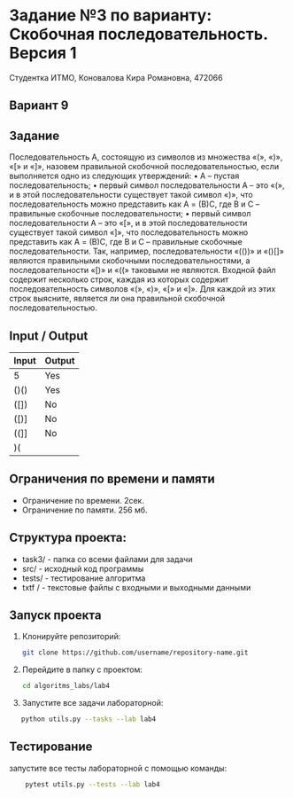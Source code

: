 Задание №3 по варианту: Скобочная последовательность. Версия 1
====
Студентка ИТМО, Коновалова Кира Романовна, 472066

Вариант 9
----

Задание
---
 Последовательность A, состоящую из символов из множества «(», «)», «[» и «]», назовем правильной скобочной последовательностью, если выполняется одно из следующих утверждений: • A – пустая последовательность; • первый символ последовательности A – это «(», и в этой последовательности существует такой символ «)», что последовательность можно представить как A = (B)C, где B и C – правильные скобочные последовательности; • первый символ последовательности A – это «[», и в этой последовательности существует такой символ «]», что последовательность можно представить как A = (B)C, где B и C – правильные скобочные последовательности. Так, например, последовательности «(())» и «()[]» являются правильными скобочными последовательностями, а последовательности «[)» и «((» таковыми не являются. Входной файл содержит несколько строк, каждая из которых содержит последовательность символов «(», «)», «[» и «]». Для каждой из этих строк выясните, является ли она правильной скобочной последовательностью.



Input / Output
----

| Input | Output |
|-------|--------|
| 5     | Yes    |
| ()()  | Yes    |
 | ([])  | No     |
 | ([)]  | No     |
 | ((]]  | No     |
| )(    |        |



## Ограничения по времени и памяти

- Ограничение по времени. 2сек.
- Ограничение по памяти. 256 мб.

## Структура проекта:

* task3/ - папка со всеми файлами для задачи
* src/ - исходный код программы
* tests/ - тестирование алгоритма
* txtf / - текстовые файлы с входными и выходными данными

## Запуск проекта
1. Клонируйте репозиторий:
   ```bash
   git clone https://github.com/username/repository-name.git
   ```
2. Перейдите в папку с проектом:
   ```bash
   cd algoritms_labs/lab4
   ```
3. Запустите все задачи лабораторной:
```bash
   python utils.py --tasks --lab lab4
   ```

## Тестирование
запустите все тесты лабораторной с помощью команды:
```bash
    pytest utils.py --tests --lab lab4
```
